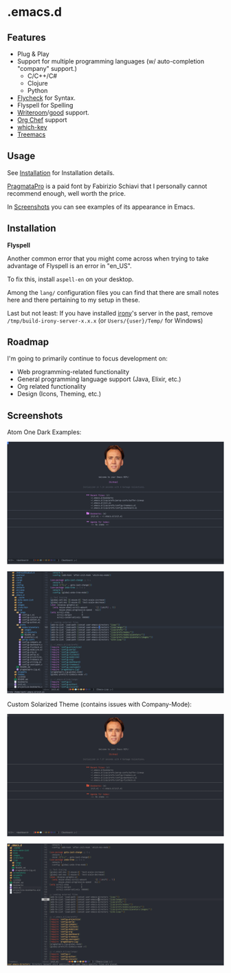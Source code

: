 # .emacs.d

## Features

- Plug & Play
- Support for multiple programming languages (w/ auto-completion "company" support.)
   - C/C++/C#
   - Clojure
   - Python
- [Flycheck](https://www.flycheck.org/) for Syntax.
- Flyspell for Spelling
- [Writeroom](https://github.com/joostkremers/writeroom-mode)/[good](https://github.com/bnbeckwith/writegood-mode) support.
- [Org Chef](https://github.com/Chobbes/org-chef/) support
- [which-key](https://github.com/justbur/emacs-which-key)
- [Treemacs](https://github.com/Alexander-Miller/treemacs)

## Usage

See [Installation](#installation) for Installation details.

[PragmataPro](https://fsd.it/shop/fonts/pragmatapro/) is a paid font by Fabirizio Schiavi that I personally cannot recommend enough, well worth the price.

In [Screenshots](#screenshots) you can see examples of its appearance in Emacs.

## Installation

**Flyspell**

Another common error that you might come across when trying to take advantage of Flyspell is an error in "en_US".

To fix this, install `aspell-en` on your desktop.

Among the `lang/` configuration files you can find that there are small notes here and there pertaining to my setup in these.

Last but not least: If you have installed [irony](https://github.com/Sarcasm/irony-mode/)'s server in the past, remove `/tmp/build-irony-server-x.x.x` (or `Users/{user}/Temp/` for Windows)

## Roadmap

I'm going to primarily continue to focus development on:

- Web programming-related functionality
- General programming language support (Java, Elixir, etc.)
- Org related functionality
- Design (Icons, Theming, etc.)

## Screenshots

Atom One Dark Examples:

[![Dashboard Buffer](./screenshots/atom-one-dark-dashboard.png)](https://github.com/slightlycommonzach/.emacs.d/blob/master/screenshots/atom-one-dark-dashboard.png)

[![In Action](./screenshots/atom-one-dark-init.png)](https://github.com/slightlycommonzach/.emacs.d/blob/master/screenshots/atom-one-dark-init.png)

Custom Solarized Theme (contains issues with Company-Mode):

[![Dashboard Buffer](./screenshots/solarized-idea-theme-dashboard.png)](https://github.com/slightlycommonzach/.emacs.d/blob/master/screenshots/solarized-idea-theme-dashboard.png)

[![In Action](./screenshots/solarized-idea-theme-init.png)](https://github.com/slightlycommonzach/.emacs.d/blob/master/screenshots/solarized-idea-theme-init.png)